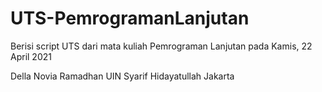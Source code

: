 # UTS-PemrogramanLanjutan

Berisi script UTS dari mata kuliah Pemrograman Lanjutan pada Kamis, 22 April 2021

Della Novia Ramadhan 
UIN Syarif Hidayatullah Jakarta
